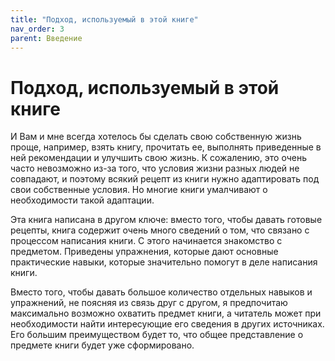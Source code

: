 ```yaml
---
title: "Подход, используемый в этой книге"
nav_order: 3
parent: Введение
---
```


# Подход, используемый в этой книге

И Вам и мне всегда хотелось бы сделать свою собственную жизнь проще,
например, взять книгу, прочитать ее, выполнять приведенные в ней
рекомендации и улучшить свою жизнь.  К сожалению, это очень часто
невозможно из-за того, что условия жизни разных людей не совпадают, и
поэтому всякий рецепт из книги нужно адаптировать под свои собственные
условия.  Но многие книги умалчивают о необходимости такой адаптации.

Эта книга написана в другом ключе: вместо того, чтобы давать готовые
рецепты, книга содержит очень много сведений о том, что связано с
процессом написания книги.  С этого начинается знакомство с предметом.
Приведены упражнения, которые дают основные практические навыки,
которые значительно помогут в деле написания книги.

Вместо того, чтобы давать большое количество отдельных навыков и
упражнений, не поясняя из связь друг с другом, я предпочитаю
максимально возможно охватить предмет книги, а читатель может при
необходимости найти интересующие его сведения в других источниках.
Его большим преимуществом будет то, что общее представление о предмете
книги будет уже сформировано.
